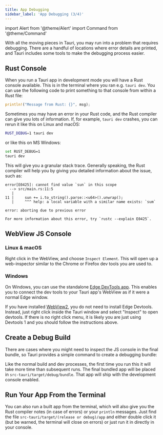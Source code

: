 ```yaml
---
title: App Debugging
sidebar_label: 'App Debugging (3/4)'
---
```


import Alert from '@theme/Alert'
import Command from '@theme/Command'

With all the moving pieces in Tauri, you may run into a problem that requires debugging. There are a handful of locations where error details are printed, and Tauri includes some tools to make the debugging process easier.

## Rust Console

When you run a Tauri app in development mode you will have a Rust console available. This is in the terminal where you ran e.g. `tauri dev`. You can use the following code to print something to that console from within a Rust file:

```rust
println!("Message from Rust: {}", msg);
```

Sometimes you may have an error in your Rust code, and the Rust compiler can give you lots of information. If, for example, `tauri dev` crashes, you can rerun it like this on Linux and macOS:

```sh
RUST_DEBUG=1 tauri dev
```

or like this on MS Windows:

```sh
set RUST_DEBUG=1
tauri dev
```

This will give you a granular stack trace. Generally speaking, the Rust compiler will help you by
giving you detailed information about the issue, such as:

```
error[E0425]: cannot find value `sun` in this scope
  --> src/main.rs:11:5
   |
11 |     sun += i.to_string().parse::<u64>().unwrap();
   |     ^^^ help: a local variable with a similar name exists: `sum`

error: aborting due to previous error

For more information about this error, try `rustc --explain E0425`.
```

## WebView JS Console

### Linux & macOS

Right click in the WebView, and choose `Inspect Element`. This will open up a web-inspector similar to the Chrome or Firefox dev tools you are used to.

### Windows

On Windows, you can use the standalone [Edge DevTools app](https://docs.microsoft.com/en-us/microsoft-edge/devtools-guide). This enables you to connect the dev tools to your Tauri app's WebView as if it were a normal Edge window.

<Alert title="Note">
If you have installed <a href="https://developer.microsoft.com/en-us/microsoft-edge/webview2/" target="_blank">WebView2</a>, you do not need to install Edge Devtools. Instead, just right click inside the Tauri window and select "Inspect" to open devtools. If there is no right click menu, it is likely you are just using Devtools 1 and you should follow the instructions above.
</Alert>

## Create a Debug Build

There are cases where you might need to inspect the JS console in the final bundle, so Tauri provides a simple command to create a debugging bundle:


<Command name="build --debug" />

Like the normal build and dev processes, the first time you run this it will take more time than subsequent runs. The final bundled app will be placed in `src-tauri/target/debug/bundle`. That app will ship with the development console enabled.

## Run Your App From the Terminal

You can also run a built app from the terminal, which will also give you the Rust compiler notes (in case of errors) or your `println` messages. Just find the file `src-tauri/target/(release or debug)/app` and either double click it (but be warned, the terminal will close on errors) or just run it in directly in your console.
